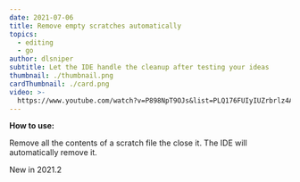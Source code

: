 ```yaml
---
date: 2021-07-06
title: Remove empty scratches automatically
topics:
  - editing
  - go
author: dlsniper
subtitle: Let the IDE handle the cleanup after testing your ideas
thumbnail: ./thumbnail.png
cardThumbnail: ./card.png
video: >-
  https://www.youtube.com/watch?v=P898NpT9OJs&list=PLQ176FUIyIUZrbrlz4AY1V8VzBJKZyVlW&index=103
---
```


**How to use:**

Remove all the contents of a scratch file the close it. The IDE will automatically remove it.

<span class="tag is-rounded">New in 2021.2</span>
